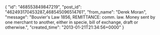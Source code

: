  {
   "id": "468553849847219",
   "post_id": "462493170453287_468545096514761",
   "from_name": "Derek Moran",
   "message": "Bouvier's Law 1856, REMITTANCE: comm. law. Money sent by one merchant to another, either in specie, bill of exchange, draft or otherwise.",
   "created_time": "2013-01-21T21:34:56+0000"
 }
